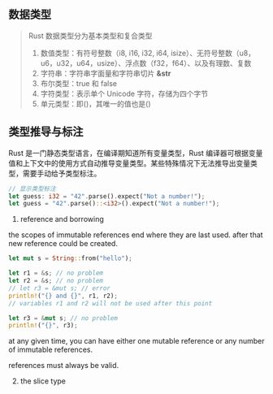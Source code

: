 ## 数据类型

> Rust 数据类型分为基本类型和复合类型
> 1. 数值类型：有符号整数（i8, i16, i32, i64, isize）、无符号整数（u8，u6，u32，u64，usize）、浮点数（f32，f64）、以及有理数、复数
> 2. 字符串：字符串字面量和字符串切片 **&str**
> 3. 布尔类型：true 和 false
> 4. 字符类型：表示单个 Unicode 字符，存储为四个字节
> 5. 单元类型：即()，其唯一的值也是()

## 类型推导与标注
Rust 是一门静态类型语言，在编译期知道所有变量类型，Rust 编译器可根据变量值和上下文中的使用方式自动推导变量类型。某些特殊情况下无法推导出变量类型，需要手动给予类型标注。

```rust
// 显示类型标注
let guess: i32 = "42".parse().expect("Not a number!");
let guess = "42".parse()::<i32>().expect("Not a number!");
```
1. reference and borrowing

the scopes of immutable references end where they are last used. after that new reference could be created.
```rust
let mut s = String::from("hello");

let r1 = &s; // no problem
let r2 = &s; // no problem
// let r3 = &mut s; // error
println!("{} and {}", r1, r2);
// variables r1 and r2 will not be used after this point

let r3 = &mut s; // no problem
println!("{}", r3);
```

at any given time, you can have either one mutable reference or any number of immutable references.

references must always be valid.

2. the slice type
   

